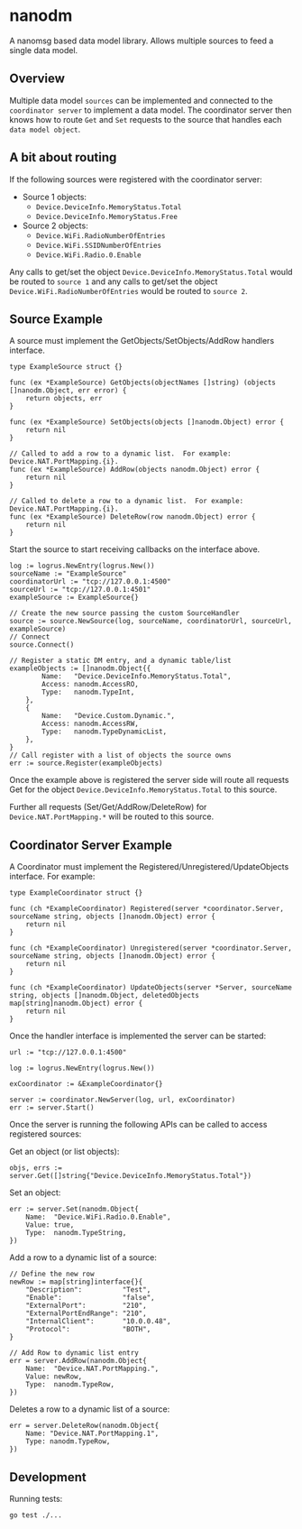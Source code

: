 # nanodm

A nanomsg based data model library.  Allows multiple sources to feed a single data model.


## Overview

Multiple data model `sources` can be implemented and connected to the `coordinator server` to implement a data model.  The coordinator server then knows how to route `Get` and `Set` requests to the source that handles each `data model object`.


## A bit about routing

If the following sources were registered with the coordinator server:

  * Source 1 objects:
     * `Device.DeviceInfo.MemoryStatus.Total`
     * `Device.DeviceInfo.MemoryStatus.Free`
  * Source 2 objects:
     * `Device.WiFi.RadioNumberOfEntries`
     * `Device.WiFi.SSIDNumberOfEntries`
     * `Device.WiFi.Radio.0.Enable`

Any calls to get/set the object `Device.DeviceInfo.MemoryStatus.Total` would be routed to `source 1` and any calls to get/set the object `Device.WiFi.RadioNumberOfEntries` would be routed to `source 2`.


## Source Example

A source must implement the GetObjects/SetObjects/AddRow handlers interface.

```golang
type ExampleSource struct {}

func (ex *ExampleSource) GetObjects(objectNames []string) (objects []nanodm.Object, err error) {
    return objects, err
}

func (ex *ExampleSource) SetObjects(objects []nanodm.Object) error {
    return nil
}

// Called to add a row to a dynamic list.  For example:  Device.NAT.PortMapping.{i}.
func (ex *ExampleSource) AddRow(objects nanodm.Object) error {
    return nil
}

// Called to delete a row to a dynamic list.  For example:  Device.NAT.PortMapping.{i}.
func (ex *ExampleSource) DeleteRow(row nanodm.Object) error {
    return nil
}
```

Start the source to start receiving callbacks on the interface above.

```golang
log := logrus.NewEntry(logrus.New())
sourceName := "ExampleSource"
coordinatorUrl := "tcp://127.0.0.1:4500"
sourceUrl := "tcp://127.0.0.1:4501"
exampleSource := ExampleSource{}

// Create the new source passing the custom SourceHandler
source := source.NewSource(log, sourceName, coordinatorUrl, sourceUrl, exampleSource)
// Connect
source.Connect()

// Register a static DM entry, and a dynamic table/list
exampleObjects := []nanodm.Object{{
		Name:   "Device.DeviceInfo.MemoryStatus.Total",
		Access: nanodm.AccessRO,
		Type:   nanodm.TypeInt,
	},
    {
		Name:   "Device.Custom.Dynamic.",
		Access: nanodm.AccessRW,
		Type:   nanodm.TypeDynamicList,
	},
}
// Call register with a list of objects the source owns
err := source.Register(exampleObjects)

```

Once the example above is registered the server side will route all requests Get
for the object `Device.DeviceInfo.MemoryStatus.Total` to this source.

Further all requests (Set/Get/AddRow/DeleteRow) for `Device.NAT.PortMapping.*` will
be routed to this source.

## Coordinator Server Example

A Coordinator must implement the Registered/Unregistered/UpdateObjects interface.  For example:

```golang
type ExampleCoordinator struct {}

func (ch *ExampleCoordinator) Registered(server *coordinator.Server, sourceName string, objects []nanodm.Object) error {
	return nil
}

func (ch *ExampleCoordinator) Unregistered(server *coordinator.Server, sourceName string, objects []nanodm.Object) error {
	return nil
}

func (ch *ExampleCoordinator) UpdateObjects(server *Server, sourceName string, objects []nanodm.Object, deletedObjects map[string]nanodm.Object) error {
	return nil
}

```

Once the handler interface is implemented the server can be started:

```golang
url := "tcp://127.0.0.1:4500"

log := logrus.NewEntry(logrus.New())

exCoordinator := &ExampleCoordinator{}

server := coordinator.NewServer(log, url, exCoordinator)
err := server.Start()
```

Once the server is running the following APIs can be called to access registered sources:

Get an object (or list objects):

```golang
objs, errs := server.Get([]string{"Device.DeviceInfo.MemoryStatus.Total"})
```

Set an object:

```golang
err := server.Set(nanodm.Object{
    Name:  "Device.WiFi.Radio.0.Enable",
    Value: true,
    Type:  nanodm.TypeString,
})
```

Add a row to a dynamic list of a source:

```golang
// Define the new row
newRow := map[string]interface{}{
    "Description":          "Test",
    "Enable":               "false",
    "ExternalPort":         "210",
    "ExternalPortEndRange": "210",
    "InternalClient":       "10.0.0.48",
    "Protocol":             "BOTH",
}

// Add Row to dynamic list entry
err = server.AddRow(nanodm.Object{
    Name:  "Device.NAT.PortMapping.",
    Value: newRow,
    Type:  nanodm.TypeRow,
})
```

Deletes a row to a dynamic list of a source:

```golang
err = server.DeleteRow(nanodm.Object{
    Name: "Device.NAT.PortMapping.1",
    Type: nanodm.TypeRow,
})
```


## Development

Running tests:

```
go test ./... 
```
